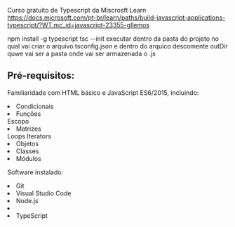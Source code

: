 Curso gratuito de Typescript da Miscrosft Learn 
https://docs.microsoft.com/pt-br/learn/paths/build-javascript-applications-typescript/?WT.mc_id=javascript-23355-gllemos

npm install -g typescript
tsc --init executar dentro da pasta do projeto no qual vai criar o arquivo tsconfig.json
e dentro do arquico descomente outDir quwe vai ser a pasta onde vai ser armazenada o .js 

<h2>Pré-requisitos:</h2> 

<p>Familiaridade com HTML básico e JavaScript ES6/2015, incluindo:</p>
<li>Condicionais</li>
<li>Funções</li>
</li>Escopo</li>
<li>Matrizes</li>
</li>Loops</li>
</li>Iterators</li>
<li>Objetos</li>
<li>Classes</li>
<li>Módulos</li>
<p>Software instalado:</p>
<li>Git</li>
<li>Visual Studio Code</li>
<li>Node.js<li>
<li>TypeScript</li>
